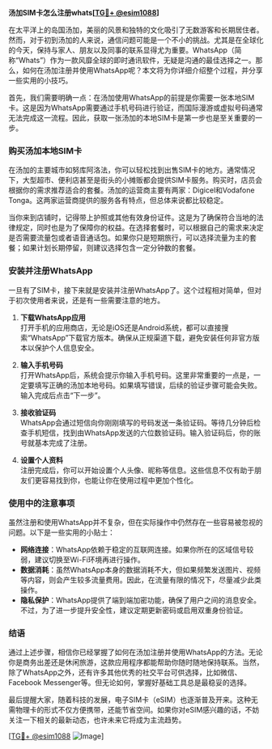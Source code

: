 **汤加SIM卡怎么注册whats[[TG💪+ @esim1088](https://t.me/s/esim1088)]**

在太平洋上的岛国汤加，美丽的风景和独特的文化吸引了无数游客和长期居住者。然而，对于初到汤加的人来说，通信问题可能是一个不小的挑战。尤其是在全球化的今天，保持与家人、朋友以及同事的联系显得尤为重要。WhatsApp（简称“Whats”）作为一款风靡全球的即时通讯软件，无疑是沟通的最佳选择之一。那么，如何在汤加注册并使用WhatsApp呢？本文将为你详细介绍整个过程，并分享一些实用的小技巧。

首先，我们需要明确一点：在汤加使用WhatsApp的前提是你需要一张本地SIM卡。这是因为WhatsApp需要通过手机号码进行验证，而国际漫游或虚拟号码通常无法完成这一流程。因此，获取一张汤加的本地SIM卡是第一步也是至关重要的一步。

### 购买汤加本地SIM卡

在汤加的主要城市如努库阿洛法，你可以轻松找到出售SIM卡的地方。通常情况下，大型超市、便利店甚至是街头的小摊贩都会提供SIM卡服务。购买时，店员会根据你的需求推荐适合的套餐。汤加的运营商主要有两家：Digicel和Vodafone Tonga。这两家运营商提供的服务各有特点，但总体来说都比较稳定。

当你来到店铺时，记得带上护照或其他有效身份证件。这是为了确保符合当地的法律规定，同时也是为了保障你的权益。在选择套餐时，可以根据自己的需求来决定是否需要流量包或者语音通话包。如果你只是短期旅行，可以选择流量为主的套餐；如果计划长期停留，则建议选择包含一定分钟数的套餐。

### 安装并注册WhatsApp

一旦有了SIM卡，接下来就是安装并注册WhatsApp了。这个过程相对简单，但对于初次使用者来说，还是有一些需要注意的地方。

1. **下载WhatsApp应用**  
   打开手机的应用商店，无论是iOS还是Android系统，都可以直接搜索“WhatsApp”下载官方版本。确保从正规渠道下载，避免安装任何非官方版本以保护个人信息安全。

2. **输入手机号码**  
   打开WhatsApp后，系统会提示你输入手机号码。这里非常重要的一点是，一定要填写正确的汤加本地号码。如果填写错误，后续的验证步骤可能会失败。输入完成后点击“下一步”。

3. **接收验证码**  
   WhatsApp会通过短信向你刚刚填写的号码发送一条验证码。等待几分钟后检查手机短信，找到由WhatsApp发送的六位数验证码。输入验证码后，你的账号就基本完成了注册。

4. **设置个人资料**  
   注册完成后，你可以开始设置个人头像、昵称等信息。这些信息不仅有助于朋友们更容易找到你，也能让你在使用过程中更加个性化。

### 使用中的注意事项

虽然注册和使用WhatsApp并不复杂，但在实际操作中仍然存在一些容易被忽视的问题。以下是一些实用的小贴士：

- **网络连接**：WhatsApp依赖于稳定的互联网连接。如果你所在的区域信号较弱，建议切换至Wi-Fi环境再进行操作。
- **数据消耗**：虽然WhatsApp本身的数据消耗不大，但如果频繁发送图片、视频等内容，则会产生较多流量费用。因此，在流量有限的情况下，尽量减少此类操作。
- **隐私保护**：WhatsApp提供了端到端加密功能，确保了用户之间的消息安全。不过，为了进一步提升安全性，建议定期更新密码或启用双重身份验证。

### 结语

通过上述步骤，相信你已经掌握了如何在汤加注册并使用WhatsApp的方法。无论你是商务出差还是休闲旅游，这款应用程序都能帮助你随时随地保持联系。当然，除了WhatsApp之外，还有许多其他优秀的社交平台可供选择，比如微信、Facebook Messenger等。但无论如何，掌握好基础工具总是最稳妥的选择。

最后提醒大家，随着科技的发展，电子SIM卡（eSIM）也逐渐普及开来。这种无需物理卡的形式不仅方便携带，还能节省空间。如果你对eSIM感兴趣的话，不妨关注一下相关的最新动态，也许未来它将成为主流趋势。

[[TG💪+ @esim1088](https://t.me/s/esim1088) ![Image](https://i.postimg.cc/4NQfJmqS/Snipaste-2025-05-13-00-14-12.png)]
